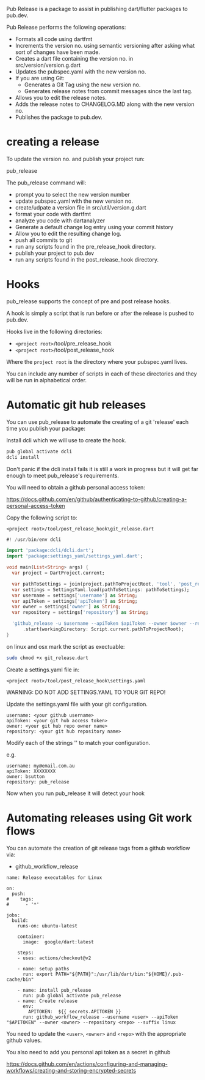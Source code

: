 Pub Release is a package to assist in publishing dart/flutter packages to pub.dev.

Pub Release performs the following operations:

* Formats all code using dartfmt
* Increments the version no. using semantic versioning after asking what sort of changes have been made.
* Creates a dart file containing the version no. in src/version/version.g.dart
* Updates the pubspec.yaml with the new version no.
* If you are using Git:
  * Generates a Git Tag using the new version no.
  * Generates release notes from  commit messages since the last tag.
* Allows you to edit the release notes.
* Adds the release notes to CHANGELOG.MD along with the new version no.
* Publishes the package to pub.dev.

# creating a release

To update the version no. and publish your project run:

pub_release

The pub_release command will:
 * prompt you to select the new version number
 * update pubspec.yaml with the new version no.
 * create/udpate a version file in src/util/version.g.dart
 * format your code with dartfmt
 * analyze you code with dartanalyzer
 * Generate a default change log entry using your commit history
 * Allow you to edit the resulting change log.
 * push all commits to git
 * run any scripts found in the pre_release_hook directory.
 * publish your project to pub.dev
 * run any scripts found in the post_release_hook directory.

# Hooks
pub_release supports the concept of pre and post release hooks.

A hook is simply a script that is run before or after the release is pushed to pub.dev.

Hooks live in the following directories:

* `<project root>`/tool/pre_release_hook
* `<project root>`/tool/post_release_hook

Where the `project root` is the directory where your pubspec.yaml lives.

You can include any number of scripts in each of these directories and they will be run in alphabetical order.



# Automatic git hub releases

You can use pub_release to automate the creating of a git 'release' each time you publish your package:

Install dcli which we will use to create the hook.

``` bash
pub global activate dcli
dcli install
```

Don't panic if the dcli install fails it is still a work in progress but it will get far enough to meet pub_release's requirements.



You will need to obtain a github personal access token:

https://docs.github.com/en/github/authenticating-to-github/creating-a-personal-access-token



Copy the following script to:


```<project root>/tool/post_release_hook\git_release.dart```


```dart
#! /usr/bin/env dcli

import 'package:dcli/dcli.dart';
import 'package:settings_yaml/settings_yaml.dart';

void main(List<String> args) {
  var project = DartProject.current;

  var pathToSettings = join(project.pathToProjectRoot, 'tool', 'post_release_hook', 'settings.yaml');
  var settings = SettingsYaml.load(pathToSettings: pathToSettings);
  var username = settings['username'] as String;
  var apiToken = settings['apiToken'] as String;
  var owner = settings['owner'] as String;
  var repository = settings['repository'] as String;

  'github_release -u $username --apiToken $apiToken --owner $owner --repository $repository --suffix linux'
      .start(workingDirectory: Script.current.pathToProjectRoot);
}

```

on linux and osx mark the script as exectuable:

```bash
sudo chmod +x git_release.dart
```

Create a settings.yaml file in:

```<project root>/tool/post_release_hook\settings.yaml```

WARNING: DO NOT ADD SETTINGS.YAML TO YOUR GIT REPO!

Update the settings.yaml file with your git configuration.

```
username: <your github username>
apiToken: <your git hub access token>
owner: <your git hub repo owner name>
repository: <your git hub repository name>

```

Modify each of the strings '<xxxx>' to match your configuration.

e.g.
```
username: my@email.com.au
apiToken: XXXXXXXX
owner: bsutton
repository: pub_release
```


Now when you run pub_release it will detect your hook



# Automating releases using Git work flows

You can automate the creation of git release tags from a github workflow via:

* github_workflow_release

```
name: Release executables for Linux

on:
  push:
#    tags:
#      - '*'
   
jobs:
  build:
    runs-on: ubuntu-latest

    container:
      image:  google/dart:latest

    steps:
    - uses: actions/checkout@v2
    
    - name: setup paths
      run: export PATH="${PATH}":/usr/lib/dart/bin:"${HOME}/.pub-cache/bin"
      
    - name: install pub_release
      run: pub global activate pub_release
    - name: Create release
      env:
        APITOKEN:  ${{ secrets.APITOKEN }}
      run: github_workflow_release --username <user> --apiToken "$APITOKEN" --owner <owner> --repository <repo> --suffix linux 
```

You need to update the `<user>`, `<owner>` and `<repo>` with the appropriate github values.

You also need to add you personal api token as a secret in github

https://docs.github.com/en/actions/configuring-and-managing-workflows/creating-and-storing-encrypted-secrets
